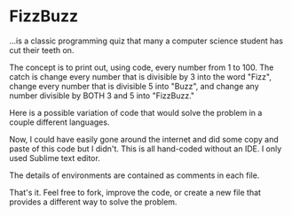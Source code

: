 # FizzBuzz

...is a classic programming quiz that many a computer science student has cut their teeth on. 

The concept is to print out, using code, every number from 1 to 100. The catch is change every number that is divisible by 3 into the word "Fizz", change every number that is divisible 5 into "Buzz", and change any number divisible by BOTH 3 and 5 into "FizzBuzz."

Here is a possible variation of code that would solve the problem in a couple different languages.

Now, I could have easily gone around the internet and did some copy and paste of this code but I didn't. This is all hand-coded without an IDE. I only used Sublime text editor. 

The details of environments are contained as comments in each file. 

That's it. Feel free to fork, improve the code, or create a new file that provides a different way to solve the problem. 